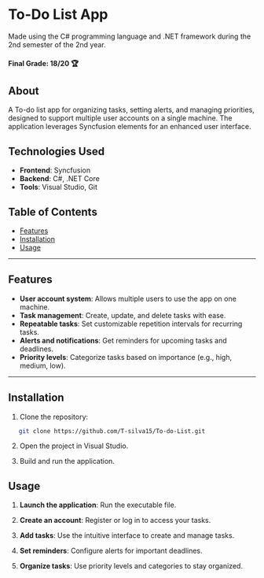 # To-Do List App  

Made using the C# programming language and .NET framework during the 2nd semester of the 2nd year.  

#### Final Grade: 18/20 🏆  

## About  

A To-do list app for organizing tasks, setting alerts, and managing priorities, designed to support multiple user accounts on a single machine. The application leverages Syncfusion elements for an enhanced user interface.  

## Technologies Used  

- **Frontend**: Syncfusion  
- **Backend**: C#, .NET Core  
- **Tools**: Visual Studio, Git  

## Table of Contents  

- [Features](#features)  
- [Installation](#installation)  
- [Usage](#usage)  

---

## Features  

- **User account system**: Allows multiple users to use the app on one machine.  
- **Task management**: Create, update, and delete tasks with ease.  
- **Repeatable tasks**: Set customizable repetition intervals for recurring tasks.  
- **Alerts and notifications**: Get reminders for upcoming tasks and deadlines.  
- **Priority levels**: Categorize tasks based on importance (e.g., high, medium, low).  

---

## Installation

1. Clone the repository:

``` bash
   git clone https://github.com/T-silva15/To-do-List.git
```
2. Open the project in Visual Studio.
   
3. Build and run the application.

## Usage  

1. **Launch the application**: Run the executable file.  

2. **Create an account**: Register or log in to access your tasks.  

3. **Add tasks**: Use the intuitive interface to create and manage tasks.  

4. **Set reminders**: Configure alerts for important deadlines.  

5. **Organize tasks**: Use priority levels and categories to stay organized.  
